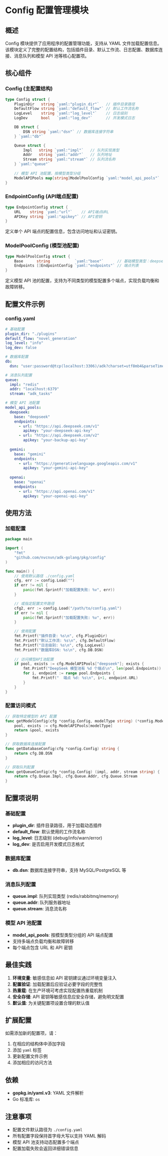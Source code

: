 # Config 配置管理模块

## 概述

Config 模块提供了应用程序的配置管理功能，支持从 YAML 文件加载配置信息。该模块定义了完整的配置结构，包括插件目录、默认工作流、日志配置、数据库连接、消息队列和模型 API 池等核心配置项。

## 核心组件

### Config (主配置结构)
```go
type Config struct {
    PluginDir   string `yaml:"plugin_dir"`   // 插件目录路径
    DefaultFlow string `yaml:"default_flow"` // 默认工作流名称
    LogLevel    string `yaml:"log_level"`    // 日志级别
    LogDev      bool   `yaml:"log_dev"`      // 开发模式日志

    DB struct {
        DSN string `yaml:"dsn"` // 数据库连接字符串
    } `yaml:"db"`

    Queue struct {
        Impl   string `yaml:"impl"`   // 队列实现类型
        Addr   string `yaml:"addr"`   // 队列地址
        Stream string `yaml:"stream"` // 队列流名称
    } `yaml:"queue"`
    
    // 模型 API 池配置，按模型类型分组
    ModelAPIPools map[string]ModelPoolConfig `yaml:"model_api_pools"`
}
```

### EndpointConfig (API端点配置)
```go
type EndpointConfig struct {
    URL    string `yaml:"url"`    // API端点URL
    APIKey string `yaml:"apikey"` // API密钥
}
```

定义单个 API 端点的配置信息，包含访问地址和认证密钥。

### ModelPoolConfig (模型池配置)
```go
type ModelPoolConfig struct {
    Base      string           `yaml:"base"`      // 基础模型类型：deepseek/gemini等
    Endpoints []EndpointConfig `yaml:"endpoints"` // 端点列表  
}
```

定义模型 API 池的配置，支持为不同类型的模型配置多个端点，实现负载均衡和故障转移。

## 配置文件示例

### config.yaml
```yaml
# 基础配置
plugin_dir: "./plugins"
default_flow: "novel_generation"
log_level: "info"
log_dev: false

# 数据库配置
db:
  dsn: "user:password@tcp(localhost:3306)/adk?charset=utf8mb4&parseTime=True&loc=Local"

# 消息队列配置
queue:
  impl: "redis"
  addr: "localhost:6379"
  stream: "adk_tasks"

# 模型 API 池配置
model_api_pools:
  deepseek:
    base: "deepseek"
    endpoints:
      - url: "https://api.deepseek.com/v1"
        apikey: "your-deepseek-api-key"
      - url: "https://api.deepseek.com/v2"
        apikey: "your-backup-api-key"
  
  gemini:
    base: "gemini"
    endpoints:
      - url: "https://generativelanguage.googleapis.com/v1"
        apikey: "your-gemini-api-key"
        
  openai:
    base: "openai"
    endpoints:
      - url: "https://api.openai.com/v1"
        apikey: "your-openai-api-key"
```

## 使用方法

### 加载配置
```go
package main

import (
    "fmt"
    "github.com/nvcnvn/adk-golang/pkg/config"
)

func main() {
    // 使用默认路径 ./config.yaml
    cfg, err := config.Load("")
    if err != nil {
        panic(fmt.Sprintf("加载配置失败: %v", err))
    }

    // 或指定配置文件路径
    cfg2, err := config.Load("/path/to/config.yaml")
    if err != nil {
        panic(fmt.Sprintf("加载配置失败: %v", err))
    }

    // 使用配置
    fmt.Printf("插件目录: %s\n", cfg.PluginDir)
    fmt.Printf("默认工作流: %s\n", cfg.DefaultFlow)
    fmt.Printf("日志级别: %s\n", cfg.LogLevel)
    fmt.Printf("数据库DSN: %s\n", cfg.DB.DSN)
    
    // 访问模型API池配置
    if pool, exists := cfg.ModelAPIPools["deepseek"]; exists {
        fmt.Printf("DeepSeek 模型池有 %d 个端点\n", len(pool.Endpoints))
        for i, endpoint := range pool.Endpoints {
            fmt.Printf("  端点 %d: %s\n", i+1, endpoint.URL)
        }
    }
}
```

### 配置访问模式
```go
// 获取特定模型的 API 配置
func getModelConfig(cfg *config.Config, modelType string) (*config.ModelPoolConfig, bool) {
    pool, exists := cfg.ModelAPIPools[modelType]
    return &pool, exists
}

// 获取数据库连接配置
func getDatabaseConfig(cfg *config.Config) string {
    return cfg.DB.DSN
}

// 获取队列配置
func getQueueConfig(cfg *config.Config) (impl, addr, stream string) {
    return cfg.Queue.Impl, cfg.Queue.Addr, cfg.Queue.Stream
}
```

## 配置项说明

### 基础配置
- **plugin_dir**: 插件目录路径，用于加载动态插件
- **default_flow**: 默认使用的工作流名称
- **log_level**: 日志级别 (debug/info/warn/error)
- **log_dev**: 是否启用开发模式日志格式

### 数据库配置
- **db.dsn**: 数据库连接字符串，支持 MySQL/PostgreSQL 等

### 消息队列配置
- **queue.impl**: 队列实现类型 (redis/rabbitmq/memory)
- **queue.addr**: 队列服务器地址
- **queue.stream**: 消息流名称

### 模型 API 池配置
- **model_api_pools**: 按模型类型分组的 API 端点配置
- 支持多端点负载均衡和故障转移
- 每个端点包含 URL 和 API 密钥

## 最佳实践

1. **环境变量**: 敏感信息如 API 密钥建议通过环境变量注入
2. **配置验证**: 加载配置后应验证必要字段的完整性
3. **热重载**: 在生产环境可考虑实现配置热重载机制
4. **安全存储**: API 密钥等敏感信息应安全存储，避免明文配置
5. **默认值**: 为关键配置项设置合理的默认值

## 扩展配置

如需添加新的配置项，请：
1. 在相应的结构体中添加字段
2. 添加 `yaml` 标签
3. 更新配置文件示例
4. 添加相应的访问方法

## 依赖

- **gopkg.in/yaml.v3**: YAML 文件解析
- Go 标准库: `os`

## 注意事项

- 配置文件默认路径为 `./config.yaml`
- 所有配置字段保持首字母大写以支持 YAML 解码
- 模型 API 池支持动态配置多个端点
- 配置加载失败会返回详细错误信息
